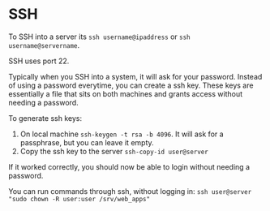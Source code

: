# SSH

To SSH into a server its ``ssh username@ipaddress`` or ``ssh username@servername``.

SSH uses port 22.

Typically when you SSH into a system, it will ask for your password. Instead of
using a password everytime, you can create a ssh key. These keys are essentially 
a file that sits on both machines and grants access without needing a password.

To generate ssh keys:

1. On local machine ``ssh-keygen -t rsa -b 4096``. It will ask for a passphrase, but you can leave it empty.
2. Copy the ssh key to the server ``ssh-copy-id user@server``

If it worked correctly, you should now be able to login without needing a password.

You can run commands through ssh, without logging in: ``ssh user@server "sudo chown -R user:user /srv/web_apps"``
